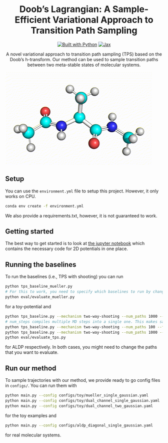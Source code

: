 <h1 align="center">Doob’s Lagrangian: A Sample-Efficient Variational Approach to Transition Path Sampling</h1>
<p align="center">
<a href="https://github.com/plainerman/variational-doob"><img src="https://img.shields.io/badge/language-python%20-%2300599C.svg?style=flat-square" alt="Built with Python"/></a>
<a href="https://github.com/jax-ml/jax"><img src="https://img.shields.io/badge/library-JAX-5f0964?style=flat-square" alt="Jax"/></a>
</p>
<p align="center">
A novel variational approach to transition path sampling (TPS) based on the Doob’s h-transform. Our method can be used to sample transition paths between two meta-stable states of molecular systems.
</p>


![Visualization of alanine dipeptide transitioning between two meta-stable states](visualizations/aldp.gif)

## Setup

You can use the `environment.yml` file to setup this project. However, it only works on CPU.
```bash
conda env create -f environment.yml
```

We also provide a requirements.txt, however, it is not guaranteed to work.

## Getting started

The best way to get started is to look at [the jupyter notebook](notebooks/tps_gaussian.ipynb) which contains the necessary code for 2D potentials in one place.

## Running the baselines

To run the baselines (i.e., TPS with shooting) you can run

```bash
python tps_baseline_mueller.py
# For this to work, you need to specify which baselines to run by changing the all_paths variable in the script
python eval/evaluate_mueller.py
```

for a toy-potential and 

```bash
python tps_baseline.py --mechanism two-way-shooting --num_paths 1000 --states phi-psi
# num_steps compiles multiple MD steps into a single one. This makes sampling faster but increases startup time. Only really worth it for long running simulations
python tps_baseline.py --mechanism two-way-shooting --num_paths 100 --fixed_length 1000 --states phi-psi --num_steps 50
python tps_baseline.py --mechanism two-way-shooting --num_paths 1000 --states rmsd
python eval/evaluate_tps.py
```

for ALDP respectively. In both cases, you might need to change the paths that you want to evaluate.

## Run our method
To sample trajectories with our method, we provide ready to go config files in `configs/`. You can run them with

```bash
python main.py --config configs/toy/mueller_single_gaussian.yaml
python main.py --config configs/toy/dual_channel_single_gaussian.yaml
python main.py --config configs/toy/dual_channel_two_gaussian.yaml
```

for the toy examples and

```bash
python main.py --config configs/aldp_diagonal_single_gaussian.yaml
```

for real molecular systems.
